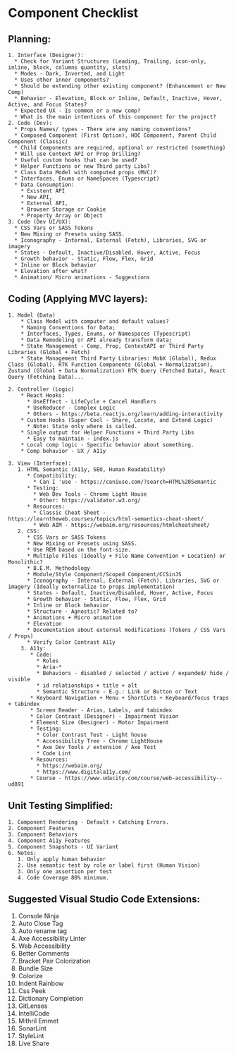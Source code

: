 # Component Checklist
## Planning:
    1. Interface (Designer):
      * Check for Variant Structures (Leading, Trailing, icon-only, inline, block, columns quantity, slots)
      * Modes - Dark, Inverted, and Light
      * Uses other inner components?
      * Should be extending other existing component? (Enhancement or New Comp)
      * Behavior - Elevation, Block or Inline, Default, Inactive, Hover, Active, and Focus States?
      * Expected UX - Is common or a new comp?
      * What is the main intentions of this component for the project?
    2. Code (Dev):
      * Props Names/ types - There are any naming conventions?
      * Composed Component (First Option), HOC Component, Parent Child Component (Classic)
      * Child Components are required, optional or restricted (something)
      * Will use Context API or Prop Drilling?
      * Useful custom hooks that can be used?
      * Helper Functions or new Third party Libs?
      * Class Data Model with computed props (MVC)?
      * Interfaces, Enums or NameSpaces (Typescript)
      * Data Consumption:
        * Existent API
        * New API,
        * External API,
        * Browser Storage or Cookie
        * Property Array or Object
    3. Code (Dev UI/UX):
      * CSS Vars or SASS Tokens
      * New Mixing or Presets using SASS.
      * Iconography - Internal, External (Fetch), Libraries, SVG or imagery
      * States - Default, Inactive/Disabled, Hover, Active, Focus
      * Growth behavior - Static, Flow, Flex, Grid
      * Inline or Block behavior
      * Elevation after what?
      * Animation/ Micro animations - Suggestions
## Coding (Applying MVC layers):
    1. Model (Data)
        * Class Model with computer and default values?
        * Naming Conventions for Data;
        * Interfaces, Types, Enums, or Namespaces (Typescript)
        * Data Remodeling or API already transform data;
        * State Management - Comp, Prop, ContextAPI or Third Party Libraries (Global + Fetch)
        * State Management Third Party Libraries: MobX (Global), Redux Class (Global), RTK Function Components (Global + Normalization), Zustand (Global + Data Normalization) RTK Query (Fetched Data), React Query (Fetching Data)...
       
    2. Controller (Logic)
        * React Hooks:
          * UseEffect - LifeCycle + Cancel Handlers
          * UseReducer - Complex Logic
          * Others - https://beta.reactjs.org/learn/adding-interactivity
        * Custom Hooks (Super Cool - Share, Locate, and Extend Logic)
          * Note: State only where is called.
        * Single output for Helper Functions + Third Party Libs
          * Easy to maintain - index.js
        * Local comp logic - Specific behavior about something.
        * Comp behavior - UX / A11y
  
    3. View (Interface):
       1. HTML Semantic (A11y, SEO, Human Readability)
          * Compatibility: 
            * Can I 'use - https://caniuse.com/?search=HTML%20Semantic
          * Testing: 
            * Web Dev Tools - Chrome Light House
            * Other: https://validator.w3.org/
          * Resources: 
            * Classic Cheat Sheet - https://learntheweb.courses/topics/html-semantics-cheat-sheet/
            * Web AIM - https://webaim.org/resources/htmlcheatsheet/
       2. CSS:
          * CSS Vars or SASS Tokens
          * New Mixing or Presets using SASS.
          * Use REM based on the font-size.
          * Multiple Files (Ideally + File Name Convention + Location) or Monolithic?
          * B.E.M. Methodology
          * Module/Style Component/Scoped Component/CCSinJS
          * Iconography - Internal, External (Fetch), Libraries, SVG or imagery (Ideally externalize to props implementation)
          * States - Default, Inactive/Disabled, Hover, Active, Focus
          * Growth behavior - Static, Flow, Flex, Grid
          * Inline or Block behavior
          * Structure - Agnostic? Related to?
          * Animations + Micro animation
          * Elevation
          * Documentation about external modifications (Tokens / CSS Vars / Props)
          * Verify Color Contrast A11y
        3. A11y:
           * Code:
             * Roles
             * Aria-*
             * Behaviors - disabled / selected / active / expanded/ hide / visible
             * id relationships + title + alt
             * Semantic Structure - E.g.: Link or Button or Text
           * Keyboard Navigation + Menu + ShortCuts + Keyboard/focus traps + tabindex
           * Screen Reader - Arias, Labels, and tabindex
           * Color Contrast (Designer) - Impairment Vision
           * Element Size (Designer) - Motor Impairment 
           * Testing:
             * Color Contrast Test - Light house
             * Accessibility Tree - Chrome LightHouse
             * Axe Dev Tools / extension / Axe Test
             * Code Lint
           * Resources:
             * https://webaim.org/
             * https://www.digitala11y.com/
           * Course - https://www.udacity.com/course/web-accessibility--ud891
  

## Unit Testing Simplified:
    1. Component Rendering - Default + Catching Errors.
    2. Component Features 
    3. Component Behaviors
    4. Component A11y Features
    5. Component Snapshots - UI Variant
    6. Notes: 
       1. Only apply human behavior
       2. Use semantic test by role or label first (Human Vision)
       3. Only one assertion per test
       4. Code Coverage 80% minimum.

## Suggested Visual Studio Code Extensions:
1. Console Ninja
2. Auto Close Tag
3. Auto rename tag
4. Axe Accessibility Linter
5. Web Accessibility
6. Better Comments
7. Bracket Pair Colorization
8. Bundle Size
9. Colorize
10. Indent Rainbow
11. Css Peek
12. Dictionary Completion
13. GitLenses
14. IntelliCode
15. Mithril Emmet
16. SonarLint
17. StyleLint
18. Live Share